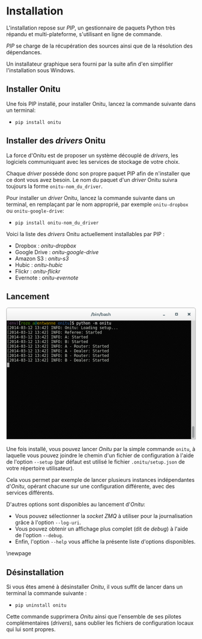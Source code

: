 # Installation

L'installation repose sur *PIP*, un gestionnaire de paquets Python très répandu et multi-plateforme, s'utilisant en ligne de commande.

*PIP* se charge de la récupération des sources ainsi que de la résolution des dépendances.

Un installateur graphique sera fourni par la suite afin d'en simplifier l'installation sous Windows.


## Installer Onitu

Une fois PIP installé, pour installer Onitu, lancez la commande suivante dans un terminal:

* `pip install onitu`


## Installer des *drivers* Onitu

La force d'Onitu est de proposer un système découplé de *drivers*, les logiciels communiquant avec les services de stockage de votre choix.

Chaque *driver* possède donc son propre paquet PIP afin de n'installer que ce dont vous avez besoin. Le nom du paquet d'un *driver* Onitu suivra toujours la forme `onitu-nom_du_driver`.

Pour installer un *driver* Onitu, lancez la commande suivante dans un terminal, en remplaçant par le nom approprié, par exemple `onitu-dropbox` ou `onitu-google-drive`:

* `pip install onitu-nom_du_driver`

Voici la liste des *drivers* Onitu actuellement installables par PIP :

* Dropbox : *onitu-dropbox*
* Google Drive : *onitu-google-drive*
* Amazon S3 : *onitu-s3*
* Hubic : *onitu-hubic*
* Flickr : *onitu-flickr*
* Evernote : *onitu-evernote*


## Lancement

![](screen_onitu.png)

Une fois installé, vous pouvez lancer *Onitu* par la simple commande `onitu`, à laquelle vous pouvez joindre le chemin d'un fichier de configuration à l'aide de l'option `--setup` (par défaut est utilisé le fichier `.onitu/setup.json` de votre répertoire utilisateur).

Cela vous permet par exemple de lancer plusieurs instances indépendantes d'*Onitu*, opérant chacune sur une configuration différente, avec des services différents.

D'autres options sont disponibles au lancement d'*Onitu*:

* Vous pouvez sélectionner la *socket* *ZMQ* à utiliser pour la journalisation grâce à l'option `--log-uri`.
* Vous pouvez obtenir un affichage plus complet (dit de *debug*) à l'aide de l'option `--debug`.
* Enfin, l'option `--help` vous affiche la présente liste d'options disponibles.

\newpage

## Désinstallation

Si vous êtes amené à désinstaller *Onitu*, il vous suffit de lancer dans un terminal la commande suivante :

* `pip uninstall onitu`

Cette commande supprimera *Onitu* ainsi que l'ensemble de ses pilotes complémentaires (*drivers*), sans oublier les fichiers de configuration locaux qui lui sont propres.
